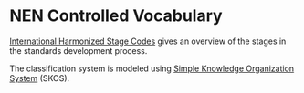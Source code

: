 # NEN Controlled Vocabulary

[International Harmonized Stage Codes](https://www.iso.org/stage-codes.html) gives an overview of the stages in the standards development process.

The classification system is modeled using [Simple Knowledge Organization System](https://www.w3.org/2004/02/skos/) (SKOS).
